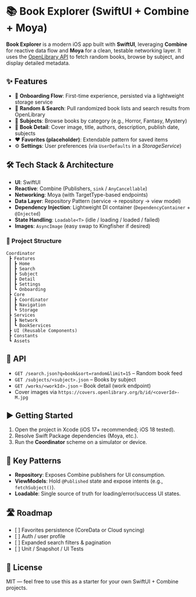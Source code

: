 <h1>📚 Book Explorer (SwiftUI + Combine + Moya)</h1>
<p>
  <strong>Book Explorer</strong> is a modern iOS app built with <strong>SwiftUI</strong>, 
  leveraging <strong>Combine</strong> for reactive data flow and <strong>Moya</strong> for a clean, testable networking layer. 
  It uses the <a href="https://openlibrary.org/dev/docs/api" target="_blank" rel="noopener noreferrer">OpenLibrary API</a> to fetch random books, browse by subject, and display detailed metadata.
</p>

<h2>✨ Features</h2>
<ul>
  <li>🚀 <strong>Onboarding Flow</strong>: First-time experience, persisted via a lightweight storage service</li>
  <li>🔎 <strong>Random &amp; Search</strong>: Pull randomized book lists and search results from OpenLibrary</li>
  <li>📂 <strong>Subjects</strong>: Browse books by category (e.g., Horror, Fantasy, Mystery)</li>
  <li>📖 <strong>Book Detail</strong>: Cover image, title, authors, description, publish date, subjects</li>
  <li>❤️ <strong>Favorites (placeholder)</strong>: Extendable pattern for saved items</li>
  <li>⚙️ <strong>Settings</strong>: User preferences (via <code>UserDefaults</code> in a <em>StorageService</em>)</li>
</ul>

<h2>🛠️ Tech Stack &amp; Architecture</h2>
<ul>
  <li><strong>UI</strong>: SwiftUI</li>
  <li><strong>Reactive</strong>: Combine (Publishers, <code>sink</code> / <code>AnyCancellable</code>)</li>
  <li><strong>Networking</strong>: Moya (with TargetType-based endpoints)</li>
  <li><strong>Data Layer</strong>: Repository Pattern (service → repository → view model)</li>
  <li><strong>Dependency Injection</strong>: Lightweight DI container (<code>DependencyContainer</code> + <code>@Injected</code>)</li>
  <li><strong>State Handling</strong>: <code>Loadable&lt;T&gt;</code> (idle / loading / loaded / failed)</li>
  <li><strong>Images</strong>: <code>AsyncImage</code> (easy swap to Kingfisher if desired)</li>
</ul>

<h3>📁 Project Structure</h3>
<pre><code>Coordinator
 ┣ Features
 ┃ ┣ Home
 ┃ ┣ Search
 ┃ ┣ Subject
 ┃ ┣ Detail
 ┃ ┣ Settings
 ┃ ┗ Onboarding
 ┣ Core
 ┃ ┣ Coordinator
 ┃ ┣ Navigation
 ┃ ┗ Storage
 ┣ Services
 ┃ ┣ Network
 ┃ ┗ BookServices
 ┣ UI (Reusable Components)
 ┣ Constants
 ┗ Assets
</code></pre>

<h2>🔌 API</h2>
<ul>
  <li><code>GET /search.json?q=book&amp;sort=random&amp;limit=15</code> – Random book feed</li>
  <li><code>GET /subjects/&lt;subject&gt;.json</code> – Books by subject</li>
  <li><code>GET /works/&lt;workId&gt;.json</code> – Book detail (work endpoint)</li>
  <li>Cover images via <code>https://covers.openlibrary.org/b/id/&lt;coverId&gt;-M.jpg</code></li>
</ul>

<h2>▶️ Getting Started</h2>
<ol>
  <li>Open the project in Xcode (iOS 17+ recommended; iOS 18 tested).</li>
  <li>Resolve Swift Package dependencies (Moya, etc.).</li>
  <li>Run the <strong>Coordinator</strong> scheme on a simulator or device.</li>
</ol>

<h2>🧩 Key Patterns</h2>
<ul>
  <li><strong>Repository</strong>: Exposes Combine publishers for UI consumption.</li>
  <li><strong>ViewModels</strong>: Hold <code>@Published</code> state and expose intents (e.g., <code>fetchSubject()</code>).</li>
  <li><strong>Loadable</strong>: Single source of truth for loading/error/success UI states.</li>
</ul>

<h2>🛣️ Roadmap</h2>
<ul>
  <li>[ ] Favorites persistence (CoreData or Cloud syncing)</li>
  <li>[ ] Auth / user profile</li>
  <li>[ ] Expanded search filters &amp; pagination</li>
  <li>[ ] Unit / Snapshot / UI Tests</li>
</ul>

<h2>📜 License</h2>
<p>MIT — feel free to use this as a starter for your own SwiftUI + Combine projects.</p>
